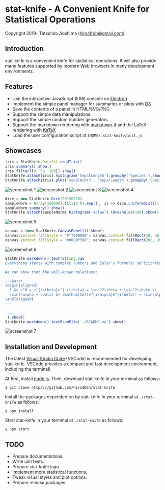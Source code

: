 # stat-knife - A Convenient Knife for Statistical Operations

Copyright 2019- Tatsuhiro Aoshima (hiro4bbh@gmail.com).

## Introduction

stat-knife is a convenient knife for statistical operations.
It will also provide many features supported by modern Web browsers in many development environments.

## Features

- Use the interactive JavaScript (ES6) console on [Electron](https://electronjs.org/)
- Implement the simple panel manager for summaries or plots with [D3](https://d3js.org/)
- Save the contents of a panel in HTML/SVG/PNG
- Support the simple data manipulations
- Support the simple random number generators
- Support the markdown rendering with [markdown-it](https://markdown-it.github.io/) and the LaTeX rendering with [KaTeX](https://katex.org/)
- Load the user configuration script at `$HOME/.stat-knife/init.js`

## Showcases

```js
iris = StatKnife.DataSet.readIris()
iris.summary().show()
iris.filter([0, 50, 100]).show()
StatKnife.attach(iris).histogram('SepalLength').groupBy('Species').show()
StatKnife.attach(iris).plot('SepalWidth', 'SepalLength').groupBy('Species').show()
```

![screenshot 1](doc/res/screenshot1.png "screenshot 1")
![screenshot 2](doc/res/screenshot2.png "screenshot 2")
![screenshot 3](doc/res/screenshot3.png "screenshot 3")
![screenshot 4](doc/res/screenshot4.png "screenshot 4")

```js
dice = new StatKnife.Dice(20190216)
sampleNorm = Array(100000).fill(0.0).map((_, i) => dice.uniformDist()())
sampleNorm.summary().show()
StatKnife.attach(sampleNorm).histogram('value').thresholds(100).show()
```

![screenshot 5](doc/res/screenshot5.png "screenshot 5")

```js
canvas = (new StatKnife.CanvasPanel()).show()
canvas.context.fillStyle = '#ff000088'; canvas.context.fillRect(50, 50, 250, 250)
canvas.context.fillStyle = '#0000ff88'; canvas.context.fillRect(200, 200, 250, 250)
```

![screenshot 6](doc/res/screenshot6.png "screenshot 6")

```js
StatKnife.markdown().text(String.raw`
Everything starts with complex numbers and Euler's formula: $e^{i\theta} = \cos\theta + i\sin\theta$.

We can show that the well-known relations:

~~~katex
\begin{aligned}
  1 &= e^0 = e^{i\theta}e^{-i\theta} = \cos^2\theta + \sin^2\theta \\
  \sin(\alpha + \beta) &= \mathrm{Im}(e^{i\alpha}e^{i\beta}) = \sin\alpha\cos\beta + \cos\alpha\sin\alpha
\end{aligned}
~~~

...
`).show()
StatKnife.markdown().textFromFile('./README.md').show()
```

![screenshot 7](doc/res/screenshot7.png "screenshot 7")

## Installation and Development

The latest [Visual Studio Code](https://code.visualstudio.com/) (VSCode) is recommended for developing stat-knife.
VSCode provides a compact and fast development environment, including the terminal!

At first, install [node.js](https://nodejs.org/).
Then, download stat-knife in your terminal as follows:

```
$ git clone https://github.com/hiro4bbh/stat-knife
```

Install the packages depended on by stat-knife in your terminal at `./stat-knife` as follows:

```
$ npm install
```

Start stat-knife in your terminal at `./stat-knife` as follows:

```
$ npm start
```

## TODO

- Prepare documentations.
- Write unit tests.
- Prepare stat-knife logo.
- Implement more statistical functions.
- Tweak visual styles and plot options.
- Prepare release packages.